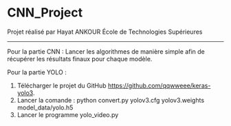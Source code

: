 # CNN_Project
Projet réalisé par Hayat ANKOUR
École de Technologies Supérieures

----------------------------------
Pour la partie CNN :
Lancer les algorithmes de manière simple afin de récupérer les résultats
finaux pour chaque modèle.

Pour la partie YOLO :
1. Télécharger le projet du GitHub https://github.com/qqwweee/keras-yolo3.
2. Lancer la comande : python convert.py yolov3.cfg yolov3.weights model_data/yolo.h5
3. Lancer le programme yolo_video.py


 

